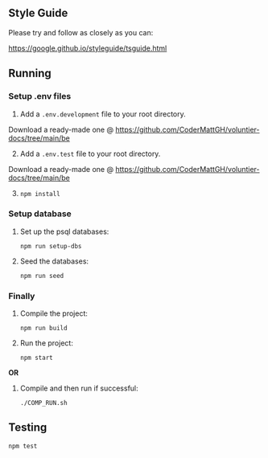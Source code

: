 ## Style Guide

Please try and follow as closely as you can:

https://google.github.io/styleguide/tsguide.html


## Running

### Setup .env files

1. Add a `.env.development` file to your root directory.

Download a ready-made one @ https://github.com/CoderMattGH/voluntier-docs/tree/main/be

2. Add a `.env.test` file to your root directory.

Download a ready-made one @ https://github.com/CoderMattGH/voluntier-docs/tree/main/be

3. `npm install`


### Setup database

1. Set up the psql databases:

    `npm run setup-dbs`

2. Seed the databases:

    `npm run seed`


### Finally

1. Compile the project:

    `npm run build`

2. Run the project:

    `npm start`

**OR**

1. Compile and then run if successful:

    `./COMP_RUN.sh`

## Testing

`npm test`

